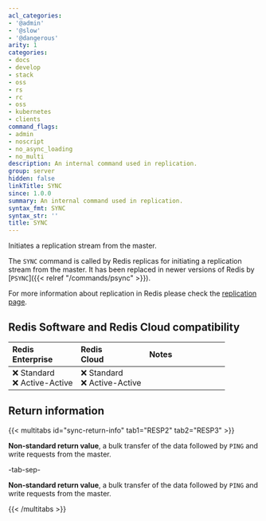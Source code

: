 ```yaml
---
acl_categories:
- '@admin'
- '@slow'
- '@dangerous'
arity: 1
categories:
- docs
- develop
- stack
- oss
- rs
- rc
- oss
- kubernetes
- clients
command_flags:
- admin
- noscript
- no_async_loading
- no_multi
description: An internal command used in replication.
group: server
hidden: false
linkTitle: SYNC
since: 1.0.0
summary: An internal command used in replication.
syntax_fmt: SYNC
syntax_str: ''
title: SYNC
---
```

Initiates a replication stream from the master.

The `SYNC` command is called by Redis replicas for initiating a replication
stream from the master. It has been replaced in newer versions of Redis by
 [`PSYNC`]({{< relref "/commands/psync" >}}).

For more information about replication in Redis please check the
[replication page][tr].

[tr]: /operate/oss_and_stack/management/replication

## Redis Software and Redis Cloud compatibility

| Redis<br />Enterprise | Redis<br />Cloud | <span style="min-width: 9em; display: table-cell">Notes</span> |
|:----------------------|:-----------------|:------|
| <span title="Not supported">&#x274c; Standard</span><br /><span title="Not supported"><nobr>&#x274c; Active-Active</nobr></span> | <span title="Not supported">&#x274c; Standard</span><br /><span title="Not supported"><nobr>&#x274c; Active-Active</nobr></span> |  |

## Return information

{{< multitabs id="sync-return-info" 
    tab1="RESP2" 
    tab2="RESP3" >}}

**Non-standard return value**, a bulk transfer of the data followed by `PING` and write requests from the master.

-tab-sep-

**Non-standard return value**, a bulk transfer of the data followed by `PING` and write requests from the master.

{{< /multitabs >}}
